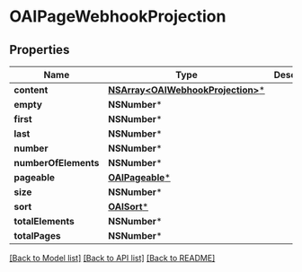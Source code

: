 # OAIPageWebhookProjection

## Properties
Name | Type | Description | Notes
------------ | ------------- | ------------- | -------------
**content** | [**NSArray&lt;OAIWebhookProjection&gt;***](OAIWebhookProjection) |  | [optional] 
**empty** | **NSNumber*** |  | [optional] 
**first** | **NSNumber*** |  | [optional] 
**last** | **NSNumber*** |  | [optional] 
**number** | **NSNumber*** |  | [optional] 
**numberOfElements** | **NSNumber*** |  | [optional] 
**pageable** | [**OAIPageable***](OAIPageable) |  | [optional] 
**size** | **NSNumber*** |  | [optional] 
**sort** | [**OAISort***](OAISort) |  | [optional] 
**totalElements** | **NSNumber*** |  | [optional] 
**totalPages** | **NSNumber*** |  | [optional] 

[[Back to Model list]](../README#documentation-for-models) [[Back to API list]](../README#documentation-for-api-endpoints) [[Back to README]](../README)


